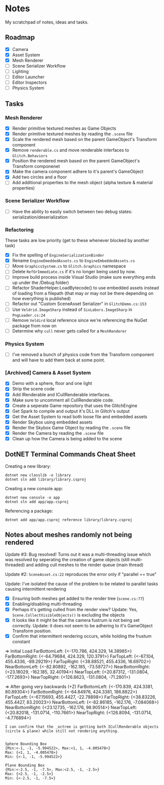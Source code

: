 # Notes

My scratchpad of notes, ideas and tasks.

## Roadmap

- [x] Camera
- [x] Asset System
- [x] Mesh Renderer
- [ ] Scene Serializer Workflow
- [ ] Lighting
- [ ] Editor Launcher
- [ ] Editor Inspectors
- [ ] Physics System

## Tasks

### Mesh Renderer

- [x] Render primitive textured meshes as Game Objects
- [x] Render primitive textured meshes by reading the `.scene` file
- [x] Scale the rendered mesh based on the parent GameObject's Transform component
- [x] Remove `renderable.cs` and move renderable interfaces to `Glitch.Behaviors`
- [x] Position the rendered mesh based on the parent GameObject's Transform componenet
- [x] Make the camera component adhere to it's parent's GameObject
- [x] Add two circles and a floor
- [ ] Add additional properties to the mesh object (alpha texture & material properties)
 
### Scene Serializer Workflow

- [ ] Have the ability to easily switch between two debug states: serialization/deserialization

### Refactoring

These tasks are low priority (get to these whenever blocked by another task)

- [x] Fix the spelling of `EngineSerializationBinder`
- [x] Rename `EngineEmeddedAssets.cs` to `EngineEmbeddedAssets.cs`
- [ ] Move `GraphicsSystem.cs` to `Glitch.Graphics` namespace
- [ ] Delete `RefOrImmediate.cs` if it's no longer being used by now.
- [ ] Improve build process inside Visual Studio (make sure everything ends up under the /Debug folder)
- [ ] Refactor ShaderHelper.LoadBytecode() to use embedded assets instead of loading from a filepath (that may or may not be there depending on how everything is published)
- [ ] Refactor out "Custom SceneAsset Serializer" in `GlitchDemo.cs:153`
- [ ] Use `Veldrid.ImageSharp` instead of `SixLabors.ImageSharp` in `PngLoader.cs:24`
- [ ] Remove `Veldird` local reference since we're referencing the NuGet package from now on
- [ ] Determine why `cull` never gets called for a `MeshRenderer`

### Physics System

- [ ] I've removed a bunch of physics code from the Transform component and will have to add them back at some point.

### [Archived] Camera & Asset System

- [x] Demo with a sphere, floor and one light
- [x] Strip the scene code
- [x] Add IRenderable and ICullRenderable interfaces. 
- [x] Make sure to uncomment all CullRenderable code.
- [x] Create a seperate Game repository that uses the GlitchEngine
- [x] Get Spark to compile and output it's DLL in Glitch's output
- [x] Get the Asset System to read both loose file and embedded assets
- [x] Render Skybox using embedded assets
- [x] Render the Skybox Game Object by reading the `.scene` file
- [x] Render the Camera by reading the `.scene` file
- [x] Clean up how the Camera is being added to the scene

## DotNET Terminal Commands Cheat Sheet

Creating a new library:

```
dotnet new classlib -o library
dotnet sln add library/library.csproj
```

Creating a new console app:

```
dotnet new console -o app
dotnet sln add app/app.csproj
```

Referencing a package:

```
dotnet add app/app.csproj reference library/library.csproj
```

## Notes about meshes randomly not being rendered

Update #3: Bug resolved! Turns out it was a multi-threading issue which was resolved by seperating the creation of game objects (still multi-threaded) and adding cull meshes to the render queue (main thread)

Update #2: `SceneAsset.cs:22` reproduces the error only if "parallel == true" 

Update: I've isolated the cause of the problem to be related to parallel tasks causing intermittent rendering

- [x] Ensuring both meshes get added to the render tree (`scene.cs:77`)
- [X] Enabling/disabling multi-threading
- [x] Perhaps it's getting culled from the render view? Update: Yes, `Scene.CollectVisibleObjects()` is excluding the objects
- [x] It looks like it might be that the camera fustrum is not being set correctly. Update: it does not seem to be adhering to it's GameObject Transform position.
- [x] Confirm that intermittent rendering occurs, while holding the frustum constant

=> Initial Load
    FarBottomLeft: {<-170.786, 424.329, 14.38985>}
    FarBottomRight: {<-64.79684, 424.329, 120.3791>}
    FarTopLeft: {<-67.104, 455.4336, -89.29219>}
    FarTopRight: {<38.88521, 455.4336, 16.69702>}
    NearBottomLeft: {<-82.80892, -162.185, -73.58727>}
    NearBottomRight: {<23.18029, -162.185, 32.40194>}
    NearTopLeft: {<20.87312, -131.0804, -177.2693>}
    NearTopRight: {<126.8623, -131.0804, -71.2801>}

=> After going very backwards (+Z)
    FarBottomLeft: {<-170.839, 424.3381, 80.89304>}
    FarBottomRight: {<-64.84976, 424.3381, 186.8822>}
    FarTopLeft: {<-67.15693, 455.4427, -22.78898>}
    FarTopRight: {<38.83226, 455.4427, 83.20023>}
    NearBottomLeft: {<-82.86185, -162.176, -7.084068>}
    NearBottomRight: {<23.12735, -162.176, 98.90514>}
    NearTopLeft: {<20.82018, -131.0714, -110.7661>}
    NearTopRight: {<126.8094, -131.0714, -4.776894>}

	I can confirm that the _octree is getting both ICullRenderable objects (circle & plane) while still not rendering anything.


	Sphere Bounding Box
	{Min:<-1, -1, -5.994522>, Max:<1, 1, -4.005478>}
    Max: {<1, 1, -4.005478>}
    Min: {<-1, -1, -5.994522>}

	Plane Bounding Box
	{Min:<-2.5, -1, -7.5>, Max:<2.5, -1, -2.5>}
    Max: {<2.5, -1, -2.5>}
    Min: {<-2.5, -1, -7.5>}

